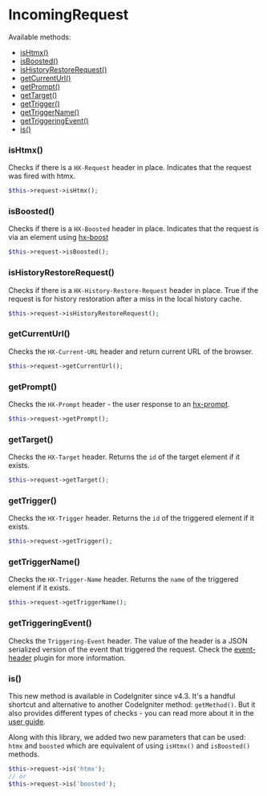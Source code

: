 # IncomingRequest

Available methods:

- [isHtmx()](#ishtmx)
- [isBoosted()](#isboosted)
- [isHistoryRestoreRequest()](#ishistoryrestorerequest)
- [getCurrentUrl()](#getcurrenturl)
- [getPrompt()](#getprompt)
- [getTarget()](#gettarget)
- [getTrigger()](#gettrigger)
- [getTriggerName()](#gettriggername)
- [getTriggeringEvent()](#gettriggeringevent)
- [is()](#is)

### isHtmx()

Checks if there is a `HX-Request` header in place.
Indicates that the request was fired with htmx.

```php
$this->request->isHtmx();
```

### isBoosted()

Checks if there is a `HX-Boosted` header in place.
Indicates that the request is via an element using [hx-boost](https://htmx.org/attributes/hx-boost)

```php
$this->request->isBoosted();
```

### isHistoryRestoreRequest()

Checks if there is a `HX-History-Restore-Request` header in place.
True if the request is for history restoration after a miss in the local history cache.

```php
$this->request->isHistoryRestoreRequest();
```

### getCurrentUrl()

Checks the `HX-Current-URL` header and return current URL of the browser.

```php
$this->request->getCurrentUrl();
```

### getPrompt()

Checks the `HX-Prompt` header - the user response to an [hx-prompt](https://htmx.org/attributes/hx-prompt/).

```php
$this->request->getPrompt();
```

### getTarget()

Checks the `HX-Target` header. Returns the `id` of the target element if it exists.

```php
$this->request->getTarget();
```

### getTrigger()

Checks the `HX-Trigger` header. Returns the `id` of the triggered element if it exists.

```php
$this->request->getTrigger();
```

### getTriggerName()

Checks the `HX-Trigger-Name` header. Returns the `name` of the triggered element if it exists.

```php
$this->request->getTriggerName();
```

### getTriggeringEvent()

Checks the `Triggering-Event` header. The value of the header is a JSON serialized version of the event that triggered the request.
Check the [event-header](https://htmx.org/extensions/event-header/) plugin for more information.

### is()

This new method is available in CodeIgniter since v4.3. It's a handful shortcut and alternative to another CodeIgniter method: `getMethod()`. But it also provides different types of checks - you can read more about it in the [user guide](https://codeigniter.com/user_guide/incoming/incomingrequest.html#is).

Along with this library, we added two new parameters that can be used: `htmx` and `boosted` which are equivalent of using `isHtmx()` and `isBoosted()` methods.

```php
$this->request->is('htmx');
// or
$this->request->is('boosted');
```
